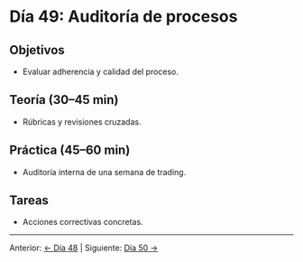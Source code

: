 # Día 49: Auditoría de procesos

## Objetivos
- Evaluar adherencia y calidad del proceso.

## Teoría (30–45 min)
- Rúbricas y revisiones cruzadas.

## Práctica (45–60 min)
- Auditoría interna de una semana de trading.

## Tareas
- Acciones correctivas concretas.

---
Anterior: [← Día 48](Dia_48.md) | Siguiente: [Día 50 →](Dia_50.md)
